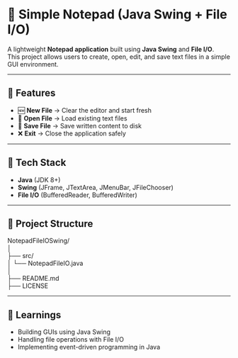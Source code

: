 # 📝 Simple Notepad (Java Swing + File I/O)

A lightweight **Notepad application** built using **Java Swing** and **File I/O**.  
This project allows users to create, open, edit, and save text files in a simple GUI environment.

---

## 🚀 Features
- 🆕 **New File** → Clear the editor and start fresh  
- 📂 **Open File** → Load existing text files  
- 💾 **Save File** → Save written content to disk  
- ❌ **Exit** → Close the application safely  

---

## 🔧 Tech Stack
- **Java** (JDK 8+)  
- **Swing** (JFrame, JTextArea, JMenuBar, JFileChooser)  
- **File I/O** (BufferedReader, BufferedWriter)  

---

## 📂 Project Structure
 NotepadFileIOSwing/     
 │    
 ├── src/     
 │    └── NotepadFileIO.java      
 │    
 ├── README.md       
 ├── LICENSE                          

---

## 📘 Learnings
- Building GUIs using Java Swing
- Handling file operations with File I/O
- Implementing event-driven programming in Java



